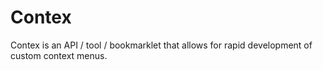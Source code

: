 # Contex
Contex is an API / tool / bookmarklet that allows for rapid development of custom context menus.
